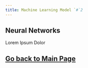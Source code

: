 ```yaml
---
title: Machine Learning Model `#`2
---
```


## Neural Networks

Lorem Ipsum Dolor

## [Go back to Main Page](https://rcgil30.github.io/Final-Project-Optimization-202410/)